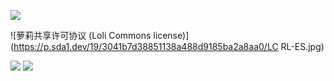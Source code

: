 ![](https://nekoblog.chairo.cc/NyanCat.gif)

![萝莉共享许可协议 (Loli Commons license)](https://p.sda1.dev/19/3041b7d38851138a488d9185ba2a8aa0/LC RL-ES.jpg)

![](https://github-readme-stats.vercel.app/api?username=chairowell&show_icons=true)
![](https://github-readme-stats.vercel.app/api/top-langs/?username=chairowell&layout=compact)
